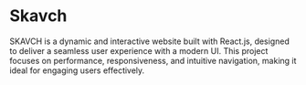 # Skavch
SKAVCH is a dynamic and interactive website built with React.js, designed to deliver a seamless user experience with a modern UI. This project focuses on performance, responsiveness, and intuitive navigation, making it ideal for engaging users effectively.
